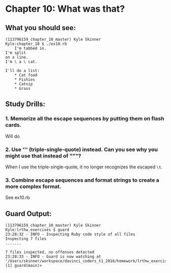 # Chapter 10: What was that?

## What you should see:
```
(113796159_chapter_10_master) Kyle Skinner
Kyle:chapter_10 $ ./ex10.rb
	I'm tabbed in.
I'm split
on a line.
I'm \ a \ cat.

I'll do a list:
	* Cat food
	* Fishies
	* Catnip
	* Grass
```


## Study Drills:
### 1. Memorize all the escape sequences by putting them on flash cards.
Will do

### 2. Use ''' (triple-single-quote) instead. Can you see why you might use that instead of """?
When I use the triple-single-quote, it no longer recognizes the escaped `\t`.

### 3. Combine escape sequences and format strings to create a more complex format.
See ex10.rb

## Guard Output:
```
(113796159_chapter_10_master) Kyle Skinner
Kyle:lrthw_exercises $ guard
23:28:32 - INFO - Inspecting Ruby code style of all files
Inspecting 7 files
.......

7 files inspected, no offenses detected
23:28:33 - INFO - Guard is now watching at '/Users/skinner/workspace/davinci_coders_t1_2016/homework/lrthw_exercises'
[1] guard(main)>
```
